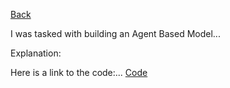 [Back](index.md)

I was tasked with building an Agent Based Model...

Explanation:    


Here is a link to the code:...  [Code](model_backup9.py)
